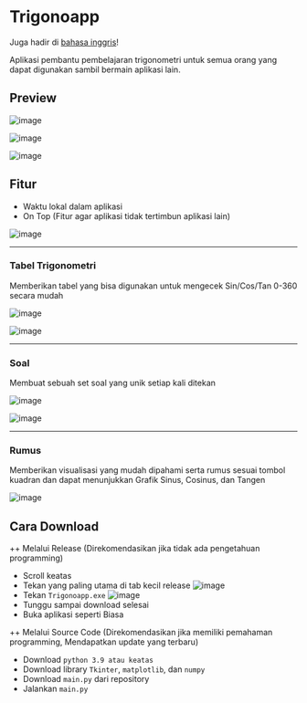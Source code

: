 # Trigonoapp
Juga hadir di [bahasa inggris](https://github.com/Not-Baguette/trigonoapp/blob/main/README.md)!

Aplikasi pembantu pembelajaran trigonometri untuk semua orang yang dapat digunakan sambil bermain aplikasi lain.

## Preview
![image](https://user-images.githubusercontent.com/94969176/206151345-920165f3-1ddc-4a6a-a672-e4583eae8516.png)

![image](https://user-images.githubusercontent.com/94969176/206151442-fb91f18b-3504-47a7-ace8-5e573756d6a5.png)

![image](https://user-images.githubusercontent.com/94969176/206151514-539a28e3-7585-4f37-b9ff-fdec6908ff4b.png)



## Fitur
- Waktu lokal dalam aplikasi
- On Top (Fitur agar aplikasi tidak tertimbun aplikasi lain)

![image](https://user-images.githubusercontent.com/94969176/206152240-0125fc13-b02b-40ff-aa3c-49b1d6d3a8b8.png)

---------------------------------------------------------------------------

### Tabel Trigonometri
Memberikan tabel yang bisa digunakan untuk mengecek Sin/Cos/Tan 0-360 secara mudah

![image](https://user-images.githubusercontent.com/94969176/206151784-77e38c17-b78d-4143-b390-ceb91f9f823c.png)

![image](https://user-images.githubusercontent.com/94969176/206151831-70b54fa0-17db-41a6-b1cc-330b10a1dcf8.png)


---------------------------------------------------------------------------

### Soal
Membuat sebuah set soal yang unik setiap kali ditekan

![image](https://user-images.githubusercontent.com/94969176/206152497-c61ffbb8-d852-4899-bf22-97bd6b959d88.png)

![image](https://user-images.githubusercontent.com/94969176/206153050-830ed499-4e89-4f3e-b2bf-eead31ac81ab.png)


---------------------------------------------------------------------------

### Rumus
Memberikan visualisasi yang mudah dipahami serta rumus sesuai tombol kuadran dan dapat menunjukkan Grafik Sinus, Cosinus, dan Tangen

![image](https://user-images.githubusercontent.com/94969176/206153443-9b46cb1d-f33c-44c7-82b7-acd67b937f27.png)



## Cara Download
++ Melalui Release (Direkomendasikan jika tidak ada pengetahuan programming)
- Scroll keatas
- Tekan yang paling utama di tab kecil release
![image](https://user-images.githubusercontent.com/94969176/206158296-1e1d1054-403d-4d80-a2bb-64da92d068ba.png)
- Tekan `Trigonoapp.exe`
![image](https://user-images.githubusercontent.com/94969176/206158419-9bf3b56c-0d34-46dc-a20c-76fd5aa15c63.png)
- Tunggu sampai download selesai
- Buka aplikasi seperti Biasa


++ Melalui Source Code (Direkomendasikan jika memiliki pemahaman programming, Mendapatkan update yang terbaru)
- Download `python 3.9 atau keatas`
- Download library `Tkinter`, `matplotlib`, dan `numpy`
- Download `main.py` dari repository
- Jalankan `main.py`
